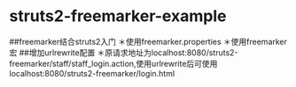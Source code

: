 # struts2-freemarker-example
##freemarker结合struts2入门
＊使用freemarker.properties
＊使用freemarker宏
##增加urlrewrite配置
＊原请求地址为localhost:8080/struts2-freemarker/staff/staff_login.action,使用urlrewrite后可使用localhost:8080/struts2-freemarker/login.html

  
